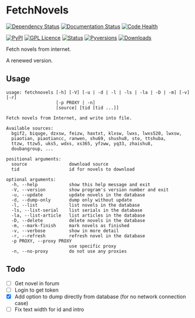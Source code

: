 FetchNovels
===========

[![Dependency Status](https://dependencyci.com/github/wangjiezhe/FetchNovels/badge)](https://dependencyci.com/github/wangjiezhe/FetchNovels)
[![Documentation Status](https://readthedocs.org/projects/docs/badge/?version=latest)](http://fetchnovels.readthedocs.io/en/latest/?badge=latest)
[![Code Health](https://landscape.io/github/wangjiezhe/FetchNovels/master/landscape.svg?style=flat)](https://landscape.io/github/wangjiezhe/FetchNovels/master)

[![PyPI](https://img.shields.io/pypi/v/FetchNovels.svg)](https://pypi.python.org/pypi/FetchNovels)
[![GPL Licence](https://img.shields.io/pypi/l/FetchNovels.svg)](https://www.gnu.org/licenses/gpl-3.0.en.html)
[![Status](https://img.shields.io/pypi/status/FetchNovels.svg)]()
[![Pyversions](https://img.shields.io/pypi/pyversions/FetchNovels.svg)]()
[![Downloads](https://img.shields.io/pypi/dd/FetchNovels.svg)]()

Fetch novels from internet.

A renewed version.


Usage
-----

    usage: fetchnovels [-h] [-V] [-u | -d | -l | -ls | -la | -D | -m] [-v] [-r]
                       [-p PROXY | -n]
                       [source] [tid [tid ...]]

    Fetch novels from Internet, and write into file.

    Available sources:
      bgif2, biquge, dzxsw, feizw, haxtxt, klxsw, lwxs, lwxs520, lwxsw,
      piaotian, piaotiancc, ranwen, shu69, shushu8, sto, ttshuba,
      ttzw, ttzw5, uks5, wdxs, xs365, yfzww, yq33, zhaishu8,
      doubangroup, ...

    positional arguments:
      source                download source
      tid                   id for novels to download

    optional arguments:
      -h, --help            show this help message and exit
      -V, --version         show program's version number and exit
      -u, --update          update novels in the database
      -d, --dump-only       dump only without update
      -l, --list            list novels in the database
      -ls, --list-serial    list serials in the database
      -la, --list-article   list articles in the database
      -D, --delete          delete novels in the database
      -m, --mark-finish     mark novels as finished
      -v, --verbose         show in more detail
      -r, --refresh         refresh novel in the database
      -p PROXY, --proxy PROXY
                            use specific proxy
      -n, --no-proxy        do not use any proxies


Todo
----

* [ ] Get novel in forum
* [ ] Login to get token
* [x] Add option to dump directly from database (for no network connection case)
* [ ] Fix text width for id and intro
